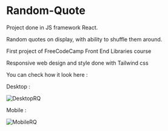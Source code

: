# Random-Quote
Project done in JS framework React. 

Random quotes on display, with ability to shuffle them around.

First project of FreeCodeCamp Front End Libraries course


Responsive web design and style done with Tailwind css


You can check how it look here : 

Desktop : 

![DesktopRQ](https://user-images.githubusercontent.com/62839581/113312251-634ed980-930a-11eb-90b4-d81cacfb776f.png)


Mobile : 


![MobileRQ](https://user-images.githubusercontent.com/62839581/113312277-6b0e7e00-930a-11eb-8aeb-f2b922a42c7b.png)


